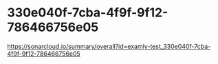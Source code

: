 # 330e040f-7cba-4f9f-9f12-786466756e05
https://sonarcloud.io/summary/overall?id=examly-test_330e040f-7cba-4f9f-9f12-786466756e05
